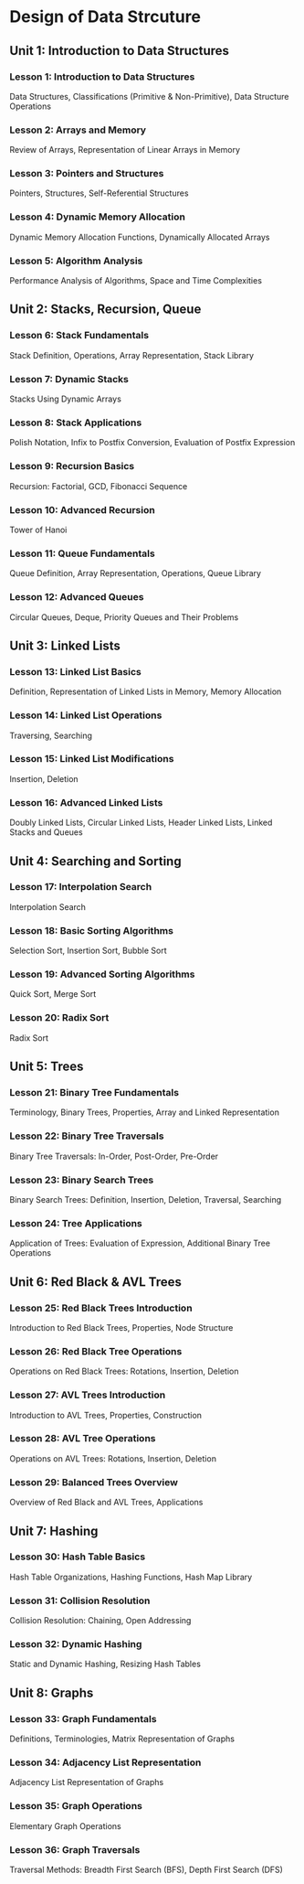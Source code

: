 # Design of Data Strcuture

## Unit 1: Introduction to Data Structures

### Lesson 1: Introduction to Data Structures
Data Structures, Classifications (Primitive & Non-Primitive), Data Structure Operations

### Lesson 2: Arrays and Memory
Review of Arrays, Representation of Linear Arrays in Memory

### Lesson 3: Pointers and Structures
Pointers, Structures, Self-Referential Structures

### Lesson 4: Dynamic Memory Allocation
Dynamic Memory Allocation Functions, Dynamically Allocated Arrays

### Lesson 5: Algorithm Analysis
Performance Analysis of Algorithms, Space and Time Complexities

## Unit 2: Stacks, Recursion, Queue

### Lesson 6: Stack Fundamentals
Stack Definition, Operations, Array Representation, Stack Library

### Lesson 7: Dynamic Stacks
Stacks Using Dynamic Arrays

### Lesson 8: Stack Applications
Polish Notation, Infix to Postfix Conversion, Evaluation of Postfix Expression

### Lesson 9: Recursion Basics
Recursion: Factorial, GCD, Fibonacci Sequence

### Lesson 10: Advanced Recursion
Tower of Hanoi

### Lesson 11: Queue Fundamentals
Queue Definition, Array Representation, Operations, Queue Library

### Lesson 12: Advanced Queues
Circular Queues, Deque, Priority Queues and Their Problems

## Unit 3: Linked Lists

### Lesson 13: Linked List Basics
Definition, Representation of Linked Lists in Memory, Memory Allocation

### Lesson 14: Linked List Operations
Traversing, Searching

### Lesson 15: Linked List Modifications
Insertion, Deletion

### Lesson 16: Advanced Linked Lists
Doubly Linked Lists, Circular Linked Lists, Header Linked Lists, Linked Stacks and Queues

## Unit 4: Searching and Sorting

### Lesson 17: Interpolation Search
Interpolation Search

### Lesson 18: Basic Sorting Algorithms
Selection Sort, Insertion Sort, Bubble Sort

### Lesson 19: Advanced Sorting Algorithms
Quick Sort, Merge Sort

### Lesson 20: Radix Sort
Radix Sort

## Unit 5: Trees

### Lesson 21: Binary Tree Fundamentals
Terminology, Binary Trees, Properties, Array and Linked Representation

### Lesson 22: Binary Tree Traversals
Binary Tree Traversals: In-Order, Post-Order, Pre-Order

### Lesson 23: Binary Search Trees
Binary Search Trees: Definition, Insertion, Deletion, Traversal, Searching

### Lesson 24: Tree Applications
Application of Trees: Evaluation of Expression, Additional Binary Tree Operations

## Unit 6: Red Black & AVL Trees

### Lesson 25: Red Black Trees Introduction
Introduction to Red Black Trees, Properties, Node Structure

### Lesson 26: Red Black Tree Operations
Operations on Red Black Trees: Rotations, Insertion, Deletion

### Lesson 27: AVL Trees Introduction
Introduction to AVL Trees, Properties, Construction

### Lesson 28: AVL Tree Operations
Operations on AVL Trees: Rotations, Insertion, Deletion

### Lesson 29: Balanced Trees Overview
Overview of Red Black and AVL Trees, Applications

## Unit 7: Hashing

### Lesson 30: Hash Table Basics
Hash Table Organizations, Hashing Functions, Hash Map Library

### Lesson 31: Collision Resolution
Collision Resolution: Chaining, Open Addressing

### Lesson 32: Dynamic Hashing
Static and Dynamic Hashing, Resizing Hash Tables

## Unit 8: Graphs

### Lesson 33: Graph Fundamentals
Definitions, Terminologies, Matrix Representation of Graphs

### Lesson 34: Adjacency List Representation
Adjacency List Representation of Graphs

### Lesson 35: Graph Operations
Elementary Graph Operations

### Lesson 36: Graph Traversals
Traversal Methods: Breadth First Search (BFS), Depth First Search (DFS)

